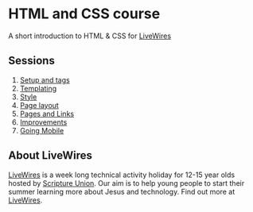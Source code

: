 # HTML and CSS course

A short introduction to HTML & CSS for [LiveWires](https://livewires.org.uk)

## Sessions

1. [Setup and tags](sessions/1-setup.md)
2. [Templating](sessions/1.1-templating.md)
3. [Style](sessions/2-style.md)
4. [Page layout](sessions/2.1-page-layout.md)
5. [Pages and Links](sessions/3-pages.md)
6. [Improvements](sessions/4-improvements.md)
7. [Going Mobile](sessions/5-going-mobile.md)


## About LiveWires

[LiveWires](https://livewires.org.uk) is a week long technical activity holiday for 12-15 year olds hosted by [Scripture Union](https://scriptureunion.org.uk). Our aim is to help young people to start their summer learning more about Jesus and technology. Find out more at [LiveWires](livewires.org.uk).